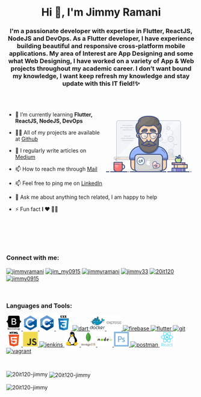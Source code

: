<!-- <h1 align="center">
  <a href="https://git.io/typing-svg">
    <img src="https://readme-typing-svg.herokuapp.com/?lines=Hello,+There!+👋;This+is+Jimmy+Ramani+💻;Nice+to+meet+you!&center=true&size=30">
  </a>
</h1>

I'm a passionate developer with expertise in Flutter, ReactJS, NodeJS and DevOps. As a Flutter developer, I have experience building beautiful and responsive cross-platform mobile applications. My area of Interest are App Designing and some what Web Designing, I have worked on a variety of App & Web projects throughout my academic career. I don’t want bound my knowledge, I want keep refresh my knowledge and stay update with this IT field!✨

<br />

<p align="left"> <img src="https://komarev.com/ghpvc/?username=20it120-jimmy&label=Profile%20views&color=0e75b6&style=flat" alt="20it120-jimmy" /> </p>

### 🧐 More About Me:

<img align="right" alt="GIF" src="assets/programmer.gif" width="50%" />

- 🏫 &nbsp; I'm Student at Charotar University of Science & Technology completing my Bachelor's in Information Technology
- 🌱 &nbsp; I’m currently learning **Flutter, ReactJS, NodeJS, DevOps**
- 👨🏻‍💻 &nbsp; Most of my projects are available on [Github](https://github.com/20IT120-JIMMY?tab=repositories)
- 💬 &nbsp; Ask me about anything tech related, I am happy to help
 
- ⚡ &nbsp; Fun fact: I :heart: :man_technologist:
 <p align="left">
</p>
<br/> <br/> <br/> <br/> <br/> <br/> <br/>
<hr/>
<p align="center">
<h3 align="center">Connect with me</h3>
<p align="center">
<a href="https://www.linkedin.com/in/jimmyramani/"><img title="LinkedIn" src="https://github.com/20IT120-JIMMY/Jimmy0912/blob/main/assets/Icons/linkedin.svg"/></a>&nbsp;&nbsp;
<a href="https://github.com/20IT120-JIMMY"><img title="GitHub" src="https://github.com/20IT120-JIMMY/Jimmy0912/blob/main/assets/Icons/github.svg"/></a>&nbsp;&nbsp;
<hr/>
 -->
 
 
 
 
 
 
 
 
 
 
 
 
 <h1 align="center">Hi 👋, I'm Jimmy Ramani</h1>
<h3 align="center">I'm a passionate developer with expertise in Flutter, ReactJS, NodeJS and DevOps. As a Flutter developer, I have experience building beautiful and responsive cross-platform mobile applications. My area of Interest are App Designing and some what Web Designing, I have worked on a variety of App & Web projects throughout my academic career. I don’t want bound my knowledge, I want keep refresh my knowledge and stay update with this IT field!✨</h3>
<br />
<br />
<img align="right" alt="GIF" src="assets/programmer.gif" width="50%" />

- 🌱 I’m currently learning **Flutter, ReactJS, NodeJS, DevOps**

- 👨‍💻 All of my projects are available at [Github](https://github.com/20IT120-JIMMY?tab=repositories)

- 📝 I regularly write articles on [Medium](https://medium.com/@jimmyramani)

- 📫 How to reach me through [Mail](mailto:jimmy.ramani.0912@gmail.com)

- 📫 Feel free to ping me on [LinkedIn](https://www.linkedin.com/in/jimmyramani/)

- 💬 Ask me about anything tech related, I am happy to help

- ⚡ Fun fact **I ❤️ 👨‍💻**

<br />
<br />
<br />
<br />


<h3 align="left">Connect with me:</h3>
<p align="left">
<a href="https://linkedin.com/in/jimmyramani" target="blank"><img align="center" src="https://raw.githubusercontent.com/rahuldkjain/github-profile-readme-generator/master/src/images/icons/Social/linked-in-alt.svg" alt="jimmyramani" height="30" width="40" /></a>
<a href="https://instagram.com/jim_my0915" target="blank"><img align="center" src="https://raw.githubusercontent.com/rahuldkjain/github-profile-readme-generator/master/src/images/icons/Social/instagram.svg" alt="jim_my0915" height="30" width="40" /></a>
<a href="https://medium.com/@jimmyramani" target="blank"><img align="center" src="https://raw.githubusercontent.com/rahuldkjain/github-profile-readme-generator/master/src/images/icons/Social/medium.svg" alt="jimmyramani" height="30" width="40" /></a>
<a href="https://www.codechef.com/users/jimmy33" target="blank"><img align="center" src="https://cdn.jsdelivr.net/npm/simple-icons@3.1.0/icons/codechef.svg" alt="jimmy33" height="30" width="40" /></a>
<a href="https://www.hackerrank.com/20it120" target="blank"><img align="center" src="https://raw.githubusercontent.com/rahuldkjain/github-profile-readme-generator/master/src/images/icons/Social/hackerrank.svg" alt="20it120" height="30" width="40" /></a>
<a href="https://www.leetcode.com/jimmy0915" target="blank"><img align="center" src="https://raw.githubusercontent.com/rahuldkjain/github-profile-readme-generator/master/src/images/icons/Social/leet-code.svg" alt="jimmy0915" height="30" width="40" /></a>
</p>

<br />

<h3 align="left">Languages and Tools:</h3>
<p align="left"> <a href="https://getbootstrap.com" target="_blank" rel="noreferrer"> <img src="https://raw.githubusercontent.com/devicons/devicon/master/icons/bootstrap/bootstrap-plain-wordmark.svg" alt="bootstrap" width="40" height="40"/> </a> <a href="https://www.cprogramming.com/" target="_blank" rel="noreferrer"> <img src="https://raw.githubusercontent.com/devicons/devicon/master/icons/c/c-original.svg" alt="c" width="40" height="40"/> </a> <a href="https://www.w3schools.com/cpp/" target="_blank" rel="noreferrer"> <img src="https://raw.githubusercontent.com/devicons/devicon/master/icons/cplusplus/cplusplus-original.svg" alt="cplusplus" width="40" height="40"/> </a> <a href="https://www.w3schools.com/css/" target="_blank" rel="noreferrer"> <img src="https://raw.githubusercontent.com/devicons/devicon/master/icons/css3/css3-original-wordmark.svg" alt="css3" width="40" height="40"/> </a> <a href="https://dart.dev" target="_blank" rel="noreferrer"> <img src="https://www.vectorlogo.zone/logos/dartlang/dartlang-icon.svg" alt="dart" width="40" height="40"/> </a> <a href="https://www.docker.com/" target="_blank" rel="noreferrer"> <img src="https://raw.githubusercontent.com/devicons/devicon/master/icons/docker/docker-original-wordmark.svg" alt="docker" width="40" height="40"/> </a> <a href="https://expressjs.com" target="_blank" rel="noreferrer"> <img src="https://raw.githubusercontent.com/devicons/devicon/master/icons/express/express-original-wordmark.svg" alt="express" width="40" height="40"/> </a> <a href="https://firebase.google.com/" target="_blank" rel="noreferrer"> <img src="https://www.vectorlogo.zone/logos/firebase/firebase-icon.svg" alt="firebase" width="40" height="40"/> </a> <a href="https://flutter.dev" target="_blank" rel="noreferrer"> <img src="https://www.vectorlogo.zone/logos/flutterio/flutterio-icon.svg" alt="flutter" width="40" height="40"/> </a> <a href="https://git-scm.com/" target="_blank" rel="noreferrer"> <img src="https://www.vectorlogo.zone/logos/git-scm/git-scm-icon.svg" alt="git" width="40" height="40"/> </a> <a href="https://www.w3.org/html/" target="_blank" rel="noreferrer"> <img src="https://raw.githubusercontent.com/devicons/devicon/master/icons/html5/html5-original-wordmark.svg" alt="html5" width="40" height="40"/> </a> <a href="https://developer.mozilla.org/en-US/docs/Web/JavaScript" target="_blank" rel="noreferrer"> <img src="https://raw.githubusercontent.com/devicons/devicon/master/icons/javascript/javascript-original.svg" alt="javascript" width="40" height="40"/> </a> <a href="https://www.jenkins.io" target="_blank" rel="noreferrer"> <img src="https://www.vectorlogo.zone/logos/jenkins/jenkins-icon.svg" alt="jenkins" width="40" height="40"/> </a> <a href="https://www.linux.org/" target="_blank" rel="noreferrer"> <img src="https://raw.githubusercontent.com/devicons/devicon/master/icons/linux/linux-original.svg" alt="linux" width="40" height="40"/> </a> <a href="https://www.mongodb.com/" target="_blank" rel="noreferrer"> <img src="https://raw.githubusercontent.com/devicons/devicon/master/icons/mongodb/mongodb-original-wordmark.svg" alt="mongodb" width="40" height="40"/> </a> <a href="https://nodejs.org" target="_blank" rel="noreferrer"> <img src="https://raw.githubusercontent.com/devicons/devicon/master/icons/nodejs/nodejs-original-wordmark.svg" alt="nodejs" width="40" height="40"/> </a> <a href="https://www.photoshop.com/en" target="_blank" rel="noreferrer"> <img src="https://raw.githubusercontent.com/devicons/devicon/master/icons/photoshop/photoshop-line.svg" alt="photoshop" width="40" height="40"/> </a> <a href="https://postman.com" target="_blank" rel="noreferrer"> <img src="https://www.vectorlogo.zone/logos/getpostman/getpostman-icon.svg" alt="postman" width="40" height="40"/> </a> <a href="https://reactjs.org/" target="_blank" rel="noreferrer"> <img src="https://raw.githubusercontent.com/devicons/devicon/master/icons/react/react-original-wordmark.svg" alt="react" width="40" height="40"/> </a> <a href="https://www.vagrantup.com/" target="_blank" rel="noreferrer"> <img src="https://www.vectorlogo.zone/logos/vagrantup/vagrantup-icon.svg" alt="vagrant" width="40" height="40"/> </a> </p>

<br />

<p><img align="left" src="https://github-readme-stats-sigma-five.vercel.app/api/top-langs?username=20it120-jimmy&show_icons=true&locale=en&layout=compact" alt="20it120-jimmy" /></p>

<p>&nbsp;<img align="center" src="https://github-readme-stats-sigma-five.vercel.app/api?username=20it120-jimmy&show_icons=true&locale=en" alt="20it120-jimmy" /></p>

<p><img align="center" src="https://github-readme-streak-stats.herokuapp.com/?user=20it120-jimmy&" alt="20it120-jimmy" /></p>
